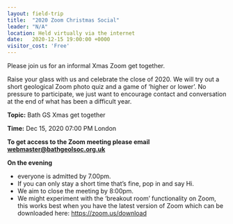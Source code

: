 ```yaml
---
layout: field-trip
title:  "2020 Zoom Christmas Social"
leader: "N/A"
location: Held virtually via the internet
date:   2020-12-15 19:00:00 +0000
visitor_cost: 'Free'
---
```

Please join us for an informal Xmas Zoom get together.

Raise your glass with us and celebrate the close of 2020. We will try out a short geological Zoom photo quiz and a game of ‘higher or lower’. No pressure to participate, we just want to encourage contact and conversation at the end of what has been a difficult year.

<strong>Topic:</strong> Bath GS Xmas get together

<strong>Time:</strong> Dec 15, 2020 07:00 PM London

<strong>To get access to the Zoom meeting please email webmaster@bathgeolsoc.org.uk</strong>

<strong>On the evening</strong>
<ul>
<li>everyone is admitted by 7.00pm.</li>
<li>If you can only stay a short time that’s fine, pop in and say Hi.</li>
<li>We aim to close the meeting by 8:00pm.</li>
<li>We might experiment with the ‘breakout room’ functionality on Zoom, this works best when you have the latest version of Zoom which can be downloaded here: <a href="https://zoom.us/download">https://zoom.us/download</a></li>
</ul>